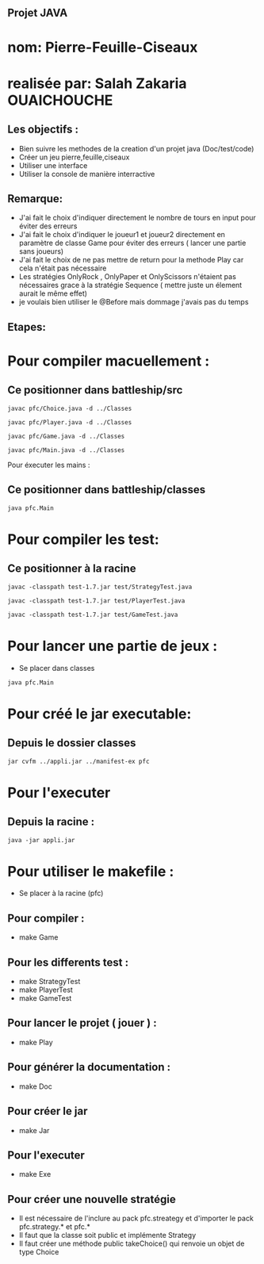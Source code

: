 ## Projet JAVA
# nom: Pierre-Feuille-Ciseaux
# realisée par: Salah Zakaria OUAICHOUCHE


## Les objectifs  :
* Bien suivre les methodes de la creation d'un projet java (Doc/test/code)
* Créer un jeu pierre,feuille,ciseaux
* Utiliser une interface
* Utiliser la console de manière interractive

## Remarque:

* J'ai fait le choix d'indiquer directement le nombre de tours en input pour éviter des erreurs
* J'ai fait le choix d'indiquer le joueur1 et joueur2 directement en paramètre de classe Game pour éviter des erreurs ( lancer une partie sans joueurs)
* J'ai fait le choix de ne pas mettre de return pour la methode Play car cela n'était pas nécessaire
* Les stratégies OnlyRock , OnlyPaper et OnlyScissors n'étaient pas nécessaires grace à la stratégie Sequence ( mettre juste un élement aurait le même effet)
* je voulais bien utiliser le @Before mais dommage j'avais pas du temps 

## Etapes:

# Pour compiler macuellement :

## Ce positionner dans battleship/src

```
javac pfc/Choice.java -d ../Classes
```
```
javac pfc/Player.java -d ../Classes
```
```
javac pfc/Game.java -d ../Classes
```
```
javac pfc/Main.java -d ../Classes
```
Pour éxecuter les  mains :

## Ce positionner dans battleship/classes
```
java pfc.Main
```
# Pour compiler les test:

## Ce positionner à la racine

```
javac -classpath test-1.7.jar test/StrategyTest.java
```
```
javac -classpath test-1.7.jar test/PlayerTest.java
```
```
javac -classpath test-1.7.jar test/GameTest.java
```
# Pour lancer une partie de jeux :
* Se placer dans classes 
```
java pfc.Main
```

# Pour créé le jar executable:
## Depuis le dossier classes
```
jar cvfm ../appli.jar ../manifest-ex pfc
```

# Pour l'executer
## Depuis la racine :
```
java -jar appli.jar
```
# Pour utiliser le makefile :
* Se placer à la racine (pfc)

## Pour compiler :
* make Game

## Pour les differents test :

* make StrategyTest
* make PlayerTest
* make GameTest


## Pour lancer le projet ( jouer ) :
* make Play

## Pour générer la documentation :

* make Doc

## Pour créer le jar

* make Jar

## Pour l'executer

* make Exe

## Pour créer une nouvelle stratégie

* Il est nécessaire de l'inclure au pack pfc.streategy et d'importer le pack pfc.strategy.* et pfc.*
* Il faut que la classe soit public et implémente Strategy
* Il faut créer une méthode public takeChoice() qui renvoie un objet de type Choice 
